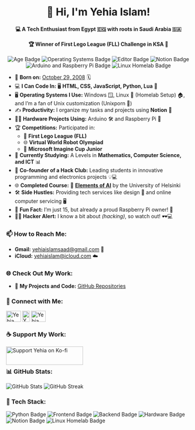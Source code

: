 <h1 align="center">👋 Hi, I'm Yehia Islam!</h1>
<h4 align="center">
  💻 A Tech Enthusiast from Egypt 🇪🇬 with roots in Saudi Arabia 🇸🇦 <br><br>
  🏆 Winner of First Lego League (FLL) Challenge in KSA 🤖
</h4>

<p align="center">
  <img src="https://img.shields.io/badge/Age-16-blue" alt="Age Badge">
  <img src="https://img.shields.io/badge/OS-Windows%20%7C%20Linux%20%7C%20Unixporn%20Fan-0078D6?logo=windows&logoColor=white" alt="Operating Systems Badge">
  <img src="https://img.shields.io/badge/Editor-VS%20Code-blue?logo=visualstudiocode&logoColor=white" alt="Editor Badge">
  <img src="https://img.shields.io/badge/Notion-Productivity%20Tool-black?logo=notion&logoColor=white" alt="Notion Badge">
  <img src="https://img.shields.io/badge/Arduino%20%26%20RaspberryPi-Projects-orange?logo=raspberrypi&logoColor=white" alt="Arduino and Raspberry Pi Badge">
  <img src="https://img.shields.io/badge/Linux%20Homelab-Setup-green?logo=linux&logoColor=white" alt="Linux Homelab Badge">
</p>

- 🎂 **Born on:** [October 29, 2008](https://www.timeanddate.com/date/birthday.html?d1=29&m1=10&y1=2008) 🗓️
- 💻 **I Can Code In:** 🖥️ **HTML, CSS, JavaScript, Python, Lua** 🚀
- 🖥️ **Operating Systems I Use:** Windows 🪟, Linux 🐧 (Homelab Setup) 🏠, and I’m a fan of Unix customization (Unixporn 🌈)
- ✍️ **Productivity:** I organize my tasks and projects using **Notion** 📝
- 🧑‍🔧 **Hardware Projects Using:** Arduino 🛠️ and Raspberry Pi 🍓
- 🏆 **Competitions:** Participated in:
  - 🥇 **First Lego League (FLL)**
  - 🌐 **Virtual World Robot Olympiad**
  - 🌟 **Microsoft Imagine Cup Junior**
- 📖 **Currently Studying:** A Levels in **Mathematics, Computer Science, and ICT** 📊
- 🤝 **Co-founder of a Hack Club:** Leading students in innovative programming and electronics projects 💡💻
- 🌐 **Completed Course:** 🧠 **[Elements of AI](https://www.elementsofai.com/)** by the University of Helsinki
- 🛠️ **Side Hustles:** Providing tech services like design 🎨 and online computer servicing 🖥️
- 🤩 **Fun Fact:** I’m just 15, but already a proud Raspberry Pi owner! 🍓
- 🕵️‍♂️ **Hacker Alert:** I know a bit about *(hacking)*, so watch out! 🕶️💻

### 📫 How to Reach Me:
- **Gmail:** [yehiaislamsaad@gmail.com](mailto:yehiaislamsaad@gmail.com) 📧
- **iCloud:** [yehiaislam@icloud.com](mailto:yehiaislam@icloud.com) ☁️

### 🌐 Check Out My Work:
- 🔗 **My Projects and Code:** [GitHub Repositories](https://github.com/Pilotwar81)

### 💬 Connect with Me:
<p align="left">
  <a href="https://www.facebook.com/yehia.islam.104" target="_blank"><img align="center" src="https://raw.githubusercontent.com/rahuldkjain/github-profile-readme-generator/master/src/images/icons/Social/facebook.svg" alt="Yehia Islam Facebook" height="30" width="40" /></a>
  <a href="https://www.instagram.com/_yehia.islam_/" target="_blank"><img align="center" src="https://raw.githubusercontent.com/rahuldkjain/github-profile-readme-generator/master/src/images/icons/Social/instagram.svg" alt="Yehia Islam Instagram" height="30" width="20" /></a>
  <a href="https://www.linkedin.com/in/yehia-islam-0992521b5/" target="_blank"><img align="center" src="https://img.icons8.com/?size=100&id=13930&format=png&color=000000" alt="Yehia Islam LinkedIn" height="30" width="40" /></a>
</p>

### ☕ Support My Work:
<p>
  <a href="https://ko-fi.com/yehiaislam"><img align="left" src="https://cdn.ko-fi.com/cdn/kofi3.png?v=3" height="50" width="210" alt="Support Yehia on Ko-fi" /></a>
</p>
<br><br>

### 📊 GitHub Stats:
<p align="left">
  <img src="https://github-readme-stats.vercel.app/api?username=Pilotwar81&show_icons=true&theme=radical" alt="GitHub Stats" />
  <img src="https://github-readme-streak-stats.herokuapp.com/?user=Pilotwar81&theme=radical" alt="GitHub Streak" />
</p>

### 🎯 Tech Stack:
<p align="left">
  <img src="https://img.shields.io/badge/Code-Python-blue?logo=python&logoColor=white" alt="Python Badge">
  <img src="https://img.shields.io/badge/Frontend-HTML%20%7C%20CSS%20%7C%20JavaScript-yellow?logo=html5&logoColor=white" alt="Frontend Badge">
  <img src="https://img.shields.io/badge/Backend-Lua%20%7C%20Node.js-green?logo=node.js&logoColor=white" alt="Backend Badge">
  <img src="https://img.shields.io/badge/Hardware-Arduino%20%7C%20Raspberry%20Pi-orange?logo=arduino&logoColor=white" alt="Hardware Badge">
  <img src="https://img.shields.io/badge/Productivity-Notion-black?logo=notion&logoColor=white" alt="Notion Badge">
  <img src="https://img.shields.io/badge/Linux%20Homelab-Setup-green?logo=linux&logoColor=white" alt="Linux Homelab Badge">
</p>
